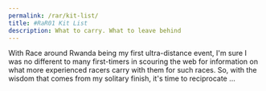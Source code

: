 ```yaml
---
permalink: /rar/kit-list/
title: #RaR01 Kit List 
description: What to carry. What to leave behind
---
```

With Race around Rwanda being my first ultra-distance event, I'm sure I was no different to many first-timers in scouring the web for information on what more experienced racers carry with them for such races. So, with the wisdom that comes from my solitary finish, it's time to reciprocate …
